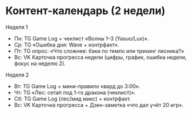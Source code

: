 # Контент-календарь (2 недели)

Неделя 1
- Пн: TG Game Log + чеклист «Волны 1–3 (Yasuo/Lux)».
- Ср: TG «Ошибка дня: Wave + контрфакт».
- Пт: TG опрос: «Что сложнее: бэки по темпо или трекинг лесника?»
- Вс: VK Карточка прогресса недели (цифры, график, ошибка недели, фокус на неделю 2).

Неделя 2
- Вт: TG Game Log + мини-правило «вард до 3:00».
- Чт: TG «Лес: сетап под 1-го дракона (чеклист)».
- Сб: TG Game Log (лес/мид микс) + контрфакт.
- Вс: VK Карточка прогресса + Дзен-заметка «что дал учёт 20 игр».